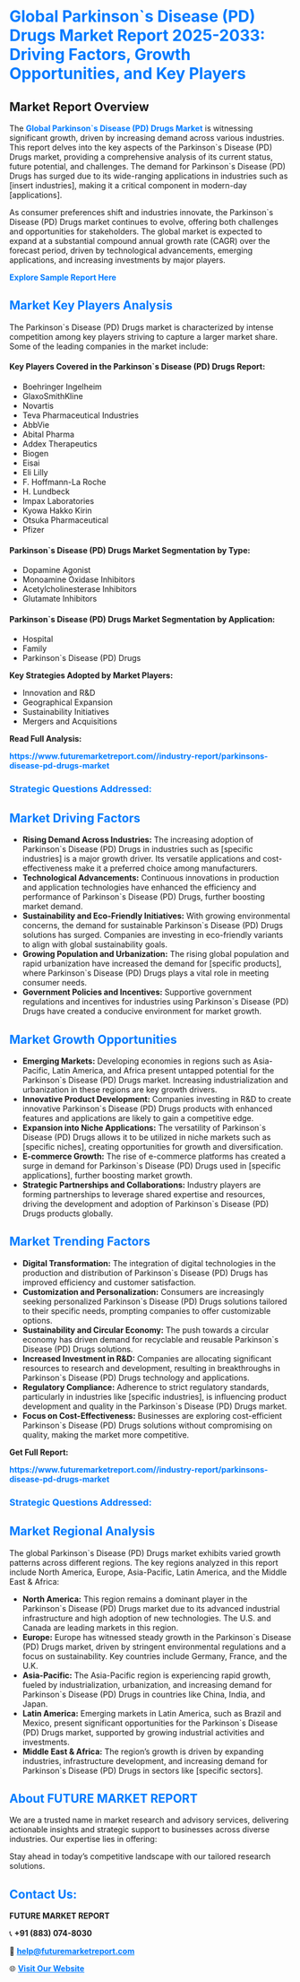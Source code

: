 <h1 style="color: #007BFF;">Global Parkinson`s Disease (PD) Drugs Market Report 2025-2033: Driving Factors, Growth Opportunities, and Key Players</h1>

<section id="overview">
<h2>Market Report Overview</h2>
<p>The <a href="https://www.futuremarketreport.com//industry-report/parkinsons-disease-pd-drugs-market" style="color: #007BFF; text-decoration: none;"><strong>Global Parkinson`s Disease (PD) Drugs Market</strong></a> is witnessing significant growth, driven by increasing demand across various industries. This report delves into the key aspects of the Parkinson`s Disease (PD) Drugs market, providing a comprehensive analysis of its current status, future potential, and challenges. The demand for Parkinson`s Disease (PD) Drugs has surged due to its wide-ranging applications in industries such as [insert industries], making it a critical component in modern-day [applications].</p>
<p>As consumer preferences shift and industries innovate, the Parkinson`s Disease (PD) Drugs market continues to evolve, offering both challenges and opportunities for stakeholders. The global market is expected to expand at a substantial compound annual growth rate (CAGR) over the forecast period, driven by technological advancements, emerging applications, and increasing investments by major players.</p>
</section>

<section id="overview">
<p><a href="https://www.futuremarketreport.com//request-sample/reportId=50879" style="color: #007BFF; text-decoration: none;"><strong>Explore Sample Report Here</strong></a></p>
</section>

<section id="key-players">
<h2 style="color: #007BFF;">Market Key Players Analysis</h2>
<p>The Parkinson`s Disease (PD) Drugs market is characterized by intense competition among key players striving to capture a larger market share. Some of the leading companies in the market include:</p>
<h4>Key Players Covered in the Parkinson`s Disease (PD) Drugs Report:</h4>
<ul><li>Boehringer Ingelheim</li><li>GlaxoSmithKline</li><li>Novartis</li><li>Teva Pharmaceutical Industries</li><li>AbbVie</li><li>Abital Pharma</li><li>Addex Therapeutics</li><li>Biogen</li><li>Eisai</li><li>Eli Lilly</li><li>F. Hoffmann-La Roche</li><li>H. Lundbeck</li><li>Impax Laboratories</li><li>Kyowa Hakko Kirin</li><li>Otsuka Pharmaceutical</li><li>Pfizer</li></ul>
<h4>Parkinson`s Disease (PD) Drugs Market Segmentation by Type:</h4>
<ul><li>Dopamine Agonist</li><li>Monoamine Oxidase Inhibitors</li><li>Acetylcholinesterase Inhibitors</li><li>Glutamate Inhibitors</li></ul>

<h4>Parkinson`s Disease (PD) Drugs Market Segmentation by Application:</h4>
<ul><li>Hospital</li><li>Family</li><li>Parkinson`s Disease (PD) Drugs</li></ul>
<p><strong>Key Strategies Adopted by Market Players:</strong></p>
<ul>
<li>Innovation and R&D</li>
<li>Geographical Expansion</li>
<li>Sustainability Initiatives</li>
<li>Mergers and Acquisitions</li>
</ul>
</section>

<section>
<p><strong>Read Full Analysis: </strong></p><a href="https://www.futuremarketreport.com//industry-report/parkinsons-disease-pd-drugs-market" style="color: #007BFF; text-decoration: none;"><strong>https://www.futuremarketreport.com//industry-report/parkinsons-disease-pd-drugs-market</strong></a>
<h3 style="color: #007BFF;">Strategic Questions Addressed:</h3>
</section>

<section id="driving-factors">
<h2 style="color: #007BFF;">Market Driving Factors</h2>
<ul>
<li><strong>Rising Demand Across Industries:</strong> The increasing adoption of Parkinson`s Disease (PD) Drugs in industries such as [specific industries] is a major growth driver. Its versatile applications and cost-effectiveness make it a preferred choice among manufacturers.</li>
<li><strong>Technological Advancements:</strong> Continuous innovations in production and application technologies have enhanced the efficiency and performance of Parkinson`s Disease (PD) Drugs, further boosting market demand.</li>
<li><strong>Sustainability and Eco-Friendly Initiatives:</strong> With growing environmental concerns, the demand for sustainable Parkinson`s Disease (PD) Drugs solutions has surged. Companies are investing in eco-friendly variants to align with global sustainability goals.</li>
<li><strong>Growing Population and Urbanization:</strong> The rising global population and rapid urbanization have increased the demand for [specific products], where Parkinson`s Disease (PD) Drugs plays a vital role in meeting consumer needs.</li>
<li><strong>Government Policies and Incentives:</strong> Supportive government regulations and incentives for industries using Parkinson`s Disease (PD) Drugs have created a conducive environment for market growth.</li>
</ul>
</section>

<section id="growth-opportunities">
<h2 style="color: #007BFF;">Market Growth Opportunities</h2>
<ul>
<li><strong>Emerging Markets:</strong> Developing economies in regions such as Asia-Pacific, Latin America, and Africa present untapped potential for the Parkinson`s Disease (PD) Drugs market. Increasing industrialization and urbanization in these regions are key growth drivers.</li>
<li><strong>Innovative Product Development:</strong> Companies investing in R&D to create innovative Parkinson`s Disease (PD) Drugs products with enhanced features and applications are likely to gain a competitive edge.</li>
<li><strong>Expansion into Niche Applications:</strong> The versatility of Parkinson`s Disease (PD) Drugs allows it to be utilized in niche markets such as [specific niches], creating opportunities for growth and diversification.</li>
<li><strong>E-commerce Growth:</strong> The rise of e-commerce platforms has created a surge in demand for Parkinson`s Disease (PD) Drugs used in [specific applications], further boosting market growth.</li>
<li><strong>Strategic Partnerships and Collaborations:</strong> Industry players are forming partnerships to leverage shared expertise and resources, driving the development and adoption of Parkinson`s Disease (PD) Drugs products globally.</li>
</ul>
</section>

<section id="trending-factors">
<h2 style="color: #007BFF;">Market Trending Factors</h2>
<ul>
<li><strong>Digital Transformation:</strong> The integration of digital technologies in the production and distribution of Parkinson`s Disease (PD) Drugs has improved efficiency and customer satisfaction.</li>
<li><strong>Customization and Personalization:</strong> Consumers are increasingly seeking personalized Parkinson`s Disease (PD) Drugs solutions tailored to their specific needs, prompting companies to offer customizable options.</li>
<li><strong>Sustainability and Circular Economy:</strong> The push towards a circular economy has driven demand for recyclable and reusable Parkinson`s Disease (PD) Drugs solutions.</li>
<li><strong>Increased Investment in R&D:</strong> Companies are allocating significant resources to research and development, resulting in breakthroughs in Parkinson`s Disease (PD) Drugs technology and applications.</li>
<li><strong>Regulatory Compliance:</strong> Adherence to strict regulatory standards, particularly in industries like [specific industries], is influencing product development and quality in the Parkinson`s Disease (PD) Drugs market.</li>
<li><strong>Focus on Cost-Effectiveness:</strong> Businesses are exploring cost-efficient Parkinson`s Disease (PD) Drugs solutions without compromising on quality, making the market more competitive.</li>
</ul>
</section>

<section>
<p><strong>Get Full Report: </strong></p><a href="https://www.futuremarketreport.com//industry-report/parkinsons-disease-pd-drugs-market" style="color: #007BFF; text-decoration: none;"><strong>https://www.futuremarketreport.com//industry-report/parkinsons-disease-pd-drugs-market</strong></a>
<h3 style="color: #007BFF;">Strategic Questions Addressed:</h3>
</section>


<section id="regional-analysis">
<h2 style="color: #007BFF;">Market Regional Analysis</h2>
<p>The global Parkinson`s Disease (PD) Drugs market exhibits varied growth patterns across different regions. The key regions analyzed in this report include North America, Europe, Asia-Pacific, Latin America, and the Middle East & Africa:</p>
<ul>
<li><strong>North America:</strong> This region remains a dominant player in the Parkinson`s Disease (PD) Drugs market due to its advanced industrial infrastructure and high adoption of new technologies. The U.S. and Canada are leading markets in this region.</li>
<li><strong>Europe:</strong> Europe has witnessed steady growth in the Parkinson`s Disease (PD) Drugs market, driven by stringent environmental regulations and a focus on sustainability. Key countries include Germany, France, and the U.K.</li>
<li><strong>Asia-Pacific:</strong> The Asia-Pacific region is experiencing rapid growth, fueled by industrialization, urbanization, and increasing demand for Parkinson`s Disease (PD) Drugs in countries like China, India, and Japan.</li>
<li><strong>Latin America:</strong> Emerging markets in Latin America, such as Brazil and Mexico, present significant opportunities for the Parkinson`s Disease (PD) Drugs market, supported by growing industrial activities and investments.</li>
<li><strong>Middle East & Africa:</strong> The region’s growth is driven by expanding industries, infrastructure development, and increasing demand for Parkinson`s Disease (PD) Drugs in sectors like [specific sectors].</li>
</ul>
</section>

<footer>
<h2 style="color: #007BFF;">About FUTURE MARKET REPORT</h2>
<p>We are a trusted name in market research and advisory services, delivering actionable insights and strategic support to businesses across diverse industries. Our expertise lies in offering:</p>

<p>Stay ahead in today’s competitive landscape with our tailored research solutions.</p>

<h2 style="color: #007BFF;">Contact Us:</h2>
<p><strong>FUTURE MARKET REPORT</strong></p>
<p>📞 <strong>+91 (883) 074-8030</strong></p>
<p>📧 <strong><a href="mailto:help@futuremarketreport.com" style="color: #007BFF;">help@futuremarketreport.com</a></strong></p>
<p>🌐 <strong><a href="https://www.futuremarketreport.com/" style="color: #007BFF;">Visit Our Website</a></strong></p>
</footer>
